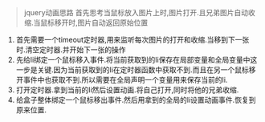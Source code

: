 >jquery动画思路
> 首先思考当鼠标放入图片上时,图片打开.且兄弟图片自动收缩.当鼠标移开时,图片自动返回原始位置
1. 首先需要一个timeout定时器,用来监听每次图片的打开和收缩.当移到下一张时.清空定时器.并开始下一张的操作
2. 先给li绑定一个鼠标移入事件.将当前获取到的li保存在局部变量和全局变量中这一步是关键.因为当前获取到的li在定时器函数中获取不到.而且在另一个鼠标移开事件中也获取不到.所以需要在全局声明一个变量用来保存当前的li. 
3. 打开定时器.拿到当前的li然后设置动画.将自己打开,同时将他的兄弟收缩.
4. 给盒子整体绑定一个鼠标移出事件.然后用拿到的全局的li设置动画事件.恢复到原来位置.
